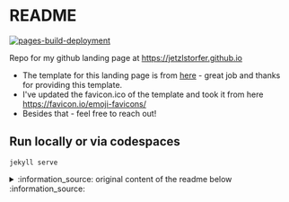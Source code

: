 # README

[![pages-build-deployment](https://github.com/jetzlstorfer/jetzlstorfer.github.io/actions/workflows/pages/pages-build-deployment/badge.svg)](https://github.com/jetzlstorfer/jetzlstorfer.github.io/actions/workflows/pages/pages-build-deployment)

Repo for my github landing page at https://jetzlstorfer.github.io 

- The template for this landing page is from [here](https://github.com/flexdinesh/dev-landing-page) - great job and thanks for providing this template.
- I've updated the favicon.ico of the template and took it from here https://favicon.io/emoji-favicons/ 
- Besides that - feel free to reach out!

## Run locally or via codespaces

```
jekyll serve
```

<details>
  <summary>:information_source: original content of the readme below :information_source:</summary>

  # Dev Landing Page

  Minimal landing page for developers.

  Developers don't talk much. Their code does all the talking. So here's a minimal landing page for developers.

  ## Why? [![start with why](https://img.shields.io/badge/start%20with-why%3F-brightgreen.svg?style=flat)](http://www.ted.com/talks/simon_sinek_how_great_leaders_inspire_action)

  I wanted a dev landing page to showcase everything I do online and I wanted it to be minimal and right to the point rather beautiful and hefty. And I think most of the devs out there would want the same.

  So I sat down one night and created this **Dev Landing Page**. Feel free to fork, clone, play around and make this your own.

  ## Themes

  Dev Landing Page comes in 9 **material themes**.

  ![9 Material Themes](https://image.ibb.co/jJVKCn/dev_landing_page_themes.jpg)

  If none of these themes fit within your taste, it's quite easy to customize and create your own too. 

  ## GitHub Pages

  GitHub makes it easy to create personal websites. Follow this link - [GitHub Pages](https://pages.github.com/) to know how or follow the steps below.

    If you already have a GitHub profile (obviously)

    * Create a new repo with the name `{username}.github.io`
    * Clone/Fork this repo and copy the files to your newly created repo
    * Customize your name, links and everything else for your landing page
    * `git push`

    Voila! Your site should be live at `https://{username}.github.io`

    Here's my **Dev Landing Page** - [Dinesh Pandiyan - portfolio v1](https://portfoliov1.dineshpandiyan.com)

    ### Custom Domain

    If you want to make your new landing page available under a domain like `{username}.com` you can get started here - [Setting up a custom domain](https://help.github.com/articles/quick-start-setting-up-a-custom-domain/).

    ## License

    MIT © Dinesh Pandiyan
</details>

